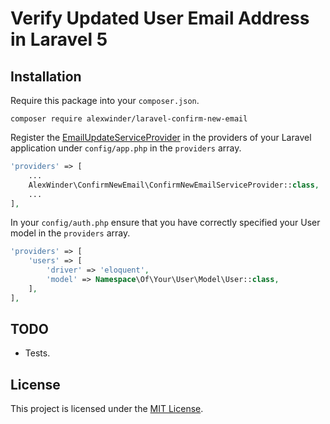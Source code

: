 # Verify Updated User Email Address in Laravel 5

## Installation

Require this package into your `composer.json`.

```shell
composer require alexwinder/laravel-confirm-new-email
```

Register the [EmailUpdateServiceProvider](src/EmailUpdateServiceProvider.php) in the providers of your Laravel application under `config/app.php` in the `providers` array.

```php
'providers' => [
    ...
    AlexWinder\ConfirmNewEmail\ConfirmNewEmailServiceProvider::class,
    ...
],
```

In your `config/auth.php` ensure that you have correctly specified your User model in the `providers` array.

```php
'providers' => [
    'users' => [
        'driver' => 'eloquent',
        'model' => Namespace\Of\Your\User\Model\User::class,
    ],
],
```

## TODO

- Tests.

## License

This project is licensed under the [MIT License](LICENSE.md).

